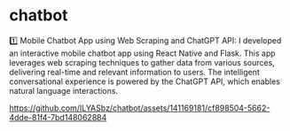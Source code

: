 # chatbot
1️⃣ Mobile Chatbot App using Web Scraping and ChatGPT API:
   I developed an interactive mobile chatbot app using React Native and Flask. This app leverages web scraping techniques to gather data from various sources, delivering real-time and relevant information to users. The intelligent conversational experience is powered by the ChatGPT API, which enables natural language interactions.

   
https://github.com/ILYASbz/chatbot/assets/141169181/cf898504-5662-4dde-81f4-7bd148062884
